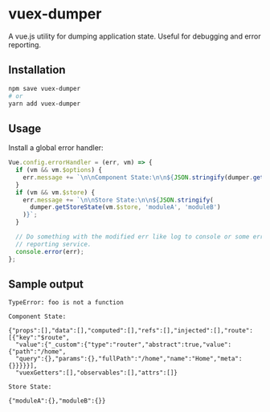 # vuex-dumper

A vue.js utility for dumping application state. Useful for debugging and error
reporting.

## Installation

```sh
npm save vuex-dumper
# or
yarn add vuex-dumper
```

## Usage

Install a global error handler:

```js
Vue.config.errorHandler = (err, vm) => {
  if (vm && vm.$options) {
    err.message += `\n\nComponent State:\n\n${JSON.stringify(dumper.getInstanceState(vm))}`;
  }
  if (vm && vm.$store) {
    err.message += `\n\nStore State:\n\n${JSON.stringify(
      dumper.getStoreState(vm.$store, 'moduleA', 'moduleB')
    )}`;
  }

  // Do something with the modified err like log to console or some error
  // reporting service.
  console.error(err);
};
```

## Sample output

```text
TypeError: foo is not a function

Component State:

{"props":[],"data":[],"computed":[],"refs":[],"injected":[],"route":[{"key":"$route",
  "value":{"_custom":{"type":"router","abstract":true,"value":{"path":"/home",
  "query":{},"params":{},"fullPath":"/home","name":"Home","meta":{}}}}}],
  "vuexGetters":[],"observables":[],"attrs":[]}

Store State:

{"moduleA":{},"moduleB":{}}
```
